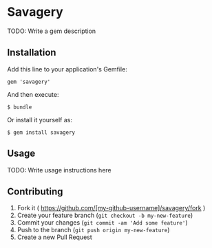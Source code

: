 # Savagery

TODO: Write a gem description

## Installation

Add this line to your application's Gemfile:

    gem 'savagery'

And then execute:

    $ bundle

Or install it yourself as:

    $ gem install savagery

## Usage

TODO: Write usage instructions here

## Contributing

1. Fork it ( https://github.com/[my-github-username]/savagery/fork )
2. Create your feature branch (`git checkout -b my-new-feature`)
3. Commit your changes (`git commit -am 'Add some feature'`)
4. Push to the branch (`git push origin my-new-feature`)
5. Create a new Pull Request

